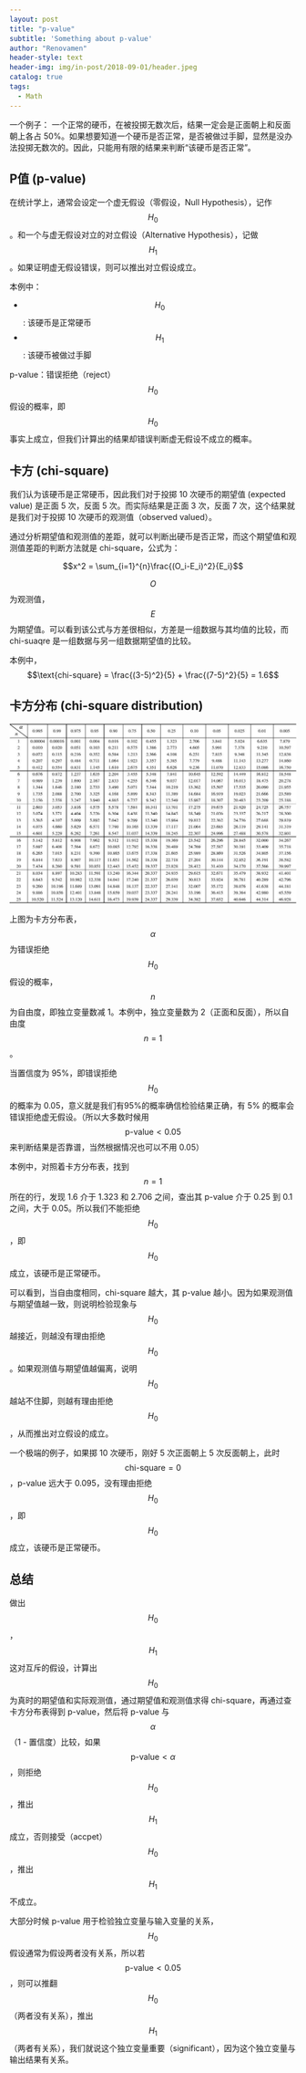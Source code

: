```yaml
---
layout: post
title: "p-value"
subtitle: 'Something about p-value'
author: "Renovamen"
header-style: text
header-img: img/in-post/2018-09-01/header.jpeg
catalog: true
tags:
  - Math
---
```


一个例子：
一个正常的硬币，在被投掷无数次后，结果一定会是正面朝上和反面朝上各占 50%。如果想要知道一个硬币是否正常，是否被做过手脚，显然是没办法投掷无数次的。因此，只能用有限的结果来判断“该硬币是否正常”。


## P值 (p-value)
在统计学上，通常会设定一个虚无假设（零假设，Null Hypothesis），记作 $$H_0$$。和一个与虚无假设对立的对立假设（Alternative Hypothesis），记做 $$H_1$$。如果证明虚无假设错误，则可以推出对立假设成立。

本例中：
- $$H_0$$: 该硬币是正常硬币
- $$H_1$$: 该硬币被做过手脚

p-value：错误拒绝（reject）$$H_0$$ 假设的概率，即 $$H_0$$ 事实上成立，但我们计算出的结果却错误判断虚无假设不成立的概率。

## 卡方 (chi-square)
我们认为该硬币是正常硬币，因此我们对于投掷 10 次硬币的期望值 (expected value) 是正面 5 次，反面 5 次。而实际结果是正面 3 次，反面 7 次，这个结果就是我们对于投掷 10 次硬币的观测值（observed valued）。

通过分析期望值和观测值的差距，就可以判断出硬币是否正常，而这个期望值和观测值差距的判断方法就是 chi-square，公式为：

$$x^2 = \sum_{i=1}^{n}\frac{(O_i-E_i)^2}{E_i}$$

$$O$$ 为观测值，$$E$$ 为期望值。可以看到该公式与方差很相似，方差是一组数据与其均值的比较，而 chi-suaqre 是一组数据与另一组数据期望值的比较。

本例中，$$\text{chi-square} = \frac{(3-5)^2}{5} + \frac{(7-5)^2}{5} = 1.6$$

## 卡方分布 (chi-square distribution)
![](/img/in-post/2018-09-01/chi-square-distribution.png)

上图为卡方分布表，$$\alpha$$ 为错误拒绝 $$H_0$$ 假设的概率，$$n$$ 为自由度，即独立变量数减 1。本例中，独立变量数为 2（正面和反面），所以自由度 $$n = 1$$。

当置信度为 95%，即错误拒绝 $$H_0$$ 的概率为 0.05，意义就是我们有95%的概率确信检验结果正确，有 5% 的概率会错误拒绝虚无假设。（所以大多数时候用 $$\text{p-value}<0.05$$ 来判断结果是否靠谱，当然根据情况也可以不用 0.05）

本例中，对照着卡方分布表，找到 $$n = 1$$ 所在的行，发现 1.6 介于 1.323 和 2.706 之间，查出其 p-value 介于 0.25 到 0.1 之间，大于 0.05。所以我们不能拒绝 $$H_0$$，即 $$H_0$$ 成立，该硬币是正常硬币。

可以看到，当自由度相同，chi-square 越大，其 p-value 越小。因为如果观测值与期望值越一致，则说明检验现象与 $$H_0$$ 越接近，则越没有理由拒绝 $$H_0$$。如果观测值与期望值越偏离，说明 $$H_0$$ 越站不住脚，则越有理由拒绝 $$H_0$$，从而推出对立假设的成立。

一个极端的例子，如果掷 10 次硬币，刚好 5 次正面朝上 5 次反面朝上，此时 $$\text{chi-square} = 0$$，p-value 远大于 0.095，没有理由拒绝 $$H_0$$，即 $$H_0$$ 成立，该硬币是正常硬币。

## 总结
做出 $$H_0$$，$$H_1$$ 这对互斥的假设，计算出 $$H_0$$ 为真时的期望值和实际观测值，通过期望值和观测值求得 chi-square，再通过查卡方分布表得到 p-value，然后将 p-value 与 $$\alpha$$（1 - 置信度）比较，如果 $$\text{p-value} < \alpha$$，则拒绝 $$H_0$$，推出 $$H_1$$ 成立，否则接受（accpet）$$H_0$$，推出 $$H_1$$ 不成立。

大部分时候 p-value 用于检验独立变量与输入变量的关系，$$H_0$$ 假设通常为假设两者没有关系，所以若 $$\text{p-value} < 0.05$$，则可以推翻 $$H_0$$（两者没有关系），推出 $$H_1$$（两者有关系），我们就说这个独立变量重要（significant），因为这个独立变量与输出结果有关系。